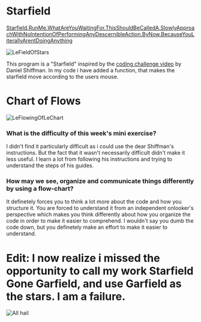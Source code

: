# Starfield
[Starfield.RunMe.WhatAreYouWaitingFor.ThisShouldBeCalledA.SlowlyApproachWithNoIntentionOfPerformingAnyDescernibleAction.ByNow.BecauseYouLiterallyArentDoingAnything](https://cdn.rawgit.com/GustneGustav/Rasmus-er-sej-og-flot/0a6ae2f9/Mini-ex8%20-%20Starfield/index.html)

![LeFieldOfStars](https://cdn.rawgit.com/GustneGustav/Rasmus-er-sej-og-flot/943b8952/Mini-ex8%20-%20Starfield/Capture4231.PNG)

This program is a "Starfield" inspired by the [coding challenge video](https://www.youtube.com/watch?v=17WoOqgXsRM) by Daniel Shiffman.
In my code i have added a function, that makes the starfield move according to the users mouse.
# Chart of Flows
![LeFlowingOfLeChart](https://github.com/GustneGustav/Rasmus-er-sej-og-flot/blob/master/Mini-ex8%20-%20Starfield/%C3%A6oasfijd.PNG)
### What is the difficulty of this week's mini exercise?
I didn't find it particularly difficult as i could use the dear Shiffman's instructions. But the fact that it wasn't necessarily difficult didn't make it less useful. I learn a lot from following his instructions and trying to understand the steps of his guides.
### How may we see, organize and communicate things differently by using a flow-chart?
It definetely forces you to think a lot more about the code and how you structure it. You are forced to understand it from an independent onlooker's perspective which makes you think differently about how you organize the code in order to make it easier to comprehend. I wouldn't say you dumb the code down, but you definetely make an effort to make it easier to understand.
# Edit: I now realize i missed the opportunity to call my work Starfield Gone Garfield, and use Garfield as the stars. I am a failure.
![All hail](https://upload.wikimedia.org/wikipedia/en/thumb/b/bc/Garfield_the_Cat.svg/1280px-Garfield_the_Cat.svg.png)
